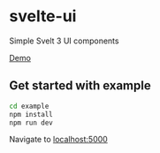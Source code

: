 # svelte-ui

Simple Svelt 3 UI components

[Demo](https://svelte-ui.ibbf.ru)

## Get started with example

```bash
cd example
npm install
npm run dev
```

Navigate to [localhost:5000](http://localhost:5000)
